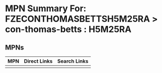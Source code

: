 



# MPN Summary For: FZECONTHOMASBETTSH5M25RA > con-thomas-betts : H5M25RA

## MPNs
  

|MPN|Direct Links|Search Links|
| :--- | :--- | :--- |
||||
